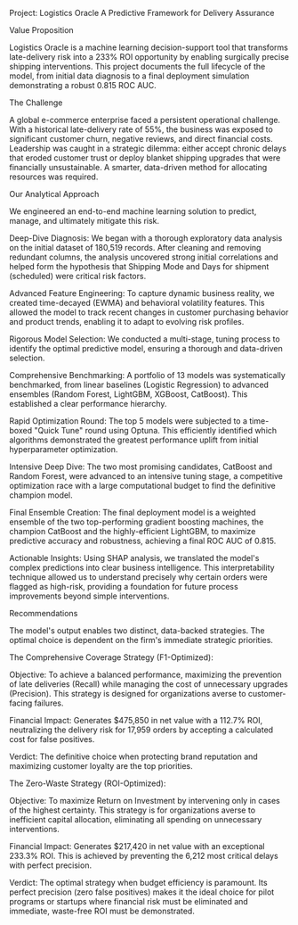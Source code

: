 Project: Logistics Oracle
A Predictive Framework for Delivery Assurance

Value Proposition

Logistics Oracle is a machine learning decision-support tool that transforms late-delivery risk into a 233% ROI opportunity by enabling surgically precise shipping interventions. This project documents the full lifecycle of the model, from initial data diagnosis to a final deployment simulation demonstrating a robust 0.815 ROC AUC.

The Challenge

A global e-commerce enterprise faced a persistent operational challenge. With a historical late-delivery rate of 55%, the business was exposed to significant customer churn, negative reviews, and direct financial costs. Leadership was caught in a strategic dilemma: either accept chronic delays that eroded customer trust or deploy blanket shipping upgrades that were financially unsustainable. A smarter, data-driven method for allocating resources was required.

Our Analytical Approach

We engineered an end-to-end machine learning solution to predict, manage, and ultimately mitigate this risk.

Deep-Dive Diagnosis: We began with a thorough exploratory data analysis on the initial dataset of 180,519 records. After cleaning and removing redundant columns, the analysis uncovered strong initial correlations and helped form the hypothesis that Shipping Mode and Days for shipment (scheduled) were critical risk factors.

Advanced Feature Engineering: To capture dynamic business reality, we created time-decayed (EWMA) and behavioral volatility features. This allowed the model to track recent changes in customer purchasing behavior and product trends, enabling it to adapt to evolving risk profiles.

Rigorous Model Selection: We conducted a multi-stage, tuning process to identify the optimal predictive model, ensuring a thorough and data-driven selection.

Comprehensive Benchmarking: A portfolio of 13 models was systematically benchmarked, from linear baselines (Logistic Regression) to advanced ensembles (Random Forest, LightGBM, XGBoost, CatBoost). This established a clear performance hierarchy.

Rapid Optimization Round: The top 5 models were subjected to a time-boxed "Quick Tune" round using Optuna. This efficiently identified which algorithms demonstrated the greatest performance uplift from initial hyperparameter optimization.

Intensive Deep Dive: The two most promising candidates, CatBoost and Random Forest, were advanced to an intensive tuning stage, a competitive optimization race with a large computational budget to find the definitive champion model.

Final Ensemble Creation: The final deployment model is a weighted ensemble of the two top-performing gradient boosting machines, the champion CatBoost and the highly-efficient LightGBM, to maximize predictive accuracy and robustness, achieving a final ROC AUC of 0.815.

Actionable Insights: Using SHAP analysis, we translated the model's complex predictions into clear business intelligence. This interpretability technique allowed us to understand precisely why certain orders were flagged as high-risk, providing a foundation for future process improvements beyond simple interventions.

Recommendations

The model's output enables two distinct, data-backed strategies. The optimal choice is dependent on the firm's immediate strategic priorities.

The Comprehensive Coverage Strategy (F1-Optimized):

Objective: To achieve a balanced performance, maximizing the prevention of late deliveries (Recall) while managing the cost of unnecessary upgrades (Precision). This strategy is designed for organizations averse to customer-facing failures.

Financial Impact: Generates $475,850 in net value with a 112.7% ROI, neutralizing the delivery risk for 17,959 orders by accepting a calculated cost for false positives.

Verdict: The definitive choice when protecting brand reputation and maximizing customer loyalty are the top priorities.

The Zero-Waste Strategy (ROI-Optimized):

Objective: To maximize Return on Investment by intervening only in cases of the highest certainty. This strategy is for organizations averse to inefficient capital allocation, eliminating all spending on unnecessary interventions.

Financial Impact: Generates $217,420 in net value with an exceptional 233.3% ROI. This is achieved by preventing the 6,212 most critical delays with perfect precision.

Verdict: The optimal strategy when budget efficiency is paramount. Its perfect precision (zero false positives) makes it the ideal choice for pilot programs or startups where financial risk must be eliminated and immediate, waste-free ROI must be demonstrated.
